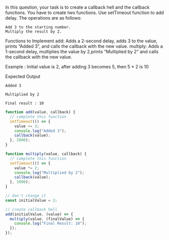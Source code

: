 In this question, your task is to create a callback hell and the callback functions. You have to create two functions. Use setTimeout function to add delay. The operations are as follows:

    Add 3 to the starting number.
    Multiply the result by 2.

Functions to Implement
add: Adds a 2-second delay, adds 3 to the value, prints “Added 3”, and calls the callback with the new value.
multiply: Adds a 1-second delay, multiplies the value by 2,prints “Multiplied by 2“ and calls the callback with the new value.

Example : Initial value is 2, after adding 3 becomes 5, then 5 \* 2 is 10

Expected Output

    Added 3

    Multiplied by 2

    Final result : 10

```js
function add(value, callback) {
  // complete this function
  setTimeout(() => {
    value += 3;
    console.log("Added 3");
    callback(value);
  }, 2000);
}

function multiply(value, callback) {
  // complete this function
  setTimeout(() => {
    value *= 2;
    console.log("Multiplied by 2");
    callback(value);
  }, 1000);
}

// don't change it
const initialValue = 2;

// create callback hell
add(initialValue, (value) => {
  multiply(value, (finalValue) => {
    console.log("Final Result: 10");
  });
});
```
